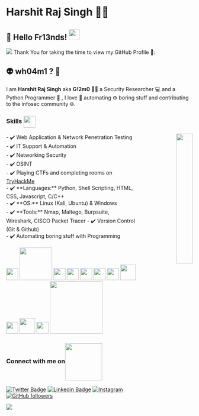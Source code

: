 #  Harshit Raj Singh 👨‍💻

## 🤖 Hello Fr13nds!  <img src="https://github.com/abhishekapk/abhishekapk/blob/master/Assests/Hi.gif" width="29px"> 
<img src="https://media.giphy.com/media/3pTZ5pUYLUHh6/giphy.gif">
Thank You for taking the time to view my GitHub Profile 🙂: 

## 👽 wh04m1 ? 🤔 

I am **Harshit Raj Singh** aka **G!2m0** 👨‍💻  a Security Researcher 💻 and a Python Programmer 🐍 , I love 💖 automating ⚙️ boring stuff and contributing to the infosec community 🌐.

 
### Skills <img align='center' src = "https://media2.giphy.com/media/QssGEmpkyEOhBCb7e1/giphy.gif?cid=ecf05e47a0n3gi1bfqntqmob8g9aid1oyj2wr3ds3mg700bl&rid=giphy.gif" width = 32px> <br>
<p align="right">
 <img src="https://media.giphy.com/media/JOLlBirHkuoVRPOMnZ/giphy.gif" width="30%" align="right">
</p>
- ✔️ Web Application & Network Penetration Testing <br>
- ✔️ IT Support & Automation <br>
- ✔️ Networking Security <br>
- ✔️ OSINT <br>
- ✔️ Playing CTFs and completing rooms on <a href="https://www.tryhackme.com/p/h4r5h1t.hrs">TryHackMe</a> <br>
- ✔️ **Languages:** Python, Shell Scripting, HTML, CSS, Javascript, C/C++ <br>
- ✔️ **OS:** Linux (Kali, Ubuntu) & Windows <br>
- ✔️ **Tools:** Nmap, Maltego, Burpsuite, Wireshark, CISCO Packet Tracer
- ✔️ Version Control (Git & Github) <br>
- ✔️ Automating boring stuff with Programming <br>
<br>
  <div> 
    <img width = '32px'  src="https://cdn.worldvectorlogo.com/logos/python-5.svg"/>
    <img width = '88px'  src="https://cdn.worldvectorlogo.com/logos/bash-1.svg"/> 
    <img width = '32px'  src="https://cdn.worldvectorlogo.com/logos/c.svg"/>
    <img width = '32px'  src="https://cdn.worldvectorlogo.com/logos/logo-javascript.svg"/>
    <img width = '32px'  src="https://cdn.worldvectorlogo.com/logos/raspberry-pi.svg"/>
    <img width = '32px'  src="https://cdn.worldvectorlogo.com/logos/linux-tux.svg"/> 
    <img width = '32px'  src="https://cdn.worldvectorlogo.com/logos/ubuntu-4.svg"/>
    <img width = '42px'  src="https://cdn.worldvectorlogo.com/logos/microsoft-windows-22.svg"/>
    <img width = '32px'  src="https://cdn.worldvectorlogo.com/logos/git-icon.svg"/>
    <img width = '42px'  src="https://cdn.worldvectorlogo.com/logos/arduino.svg"/>
    <img width = '32px'  src="https://cdn.worldvectorlogo.com/logos/raspberry-pi.svg"/>
    <img width = '142px'  src="https://cdn.worldvectorlogo.com/logos/vmware-1.svg"/>
  </div>
  
### Connect with me on<img align='center' src='https://raw.githubusercontent.com/ShahriarShafin/ShahriarShafin/main/Assets/handshake.gif' width="100px">

[![Twitter Badge](https://img.shields.io/twitter/url?color=1ca0f1&label=%40h4r5h1t_hrs&logo=twitter&logoColor=1ca0f1&style=for-the-badge&url=https%3A%2F%2Ftwitter.com%2Fh4r5h1t_hrs)](https://twitter.com/h4r5h1t_hrs) 
[![Linkedin Badge](https://img.shields.io/twitter/url?color=1ca0f1&label=h4r5h1t-hrs&logo=LinkedIn&logoColor=1ca0f1&style=for-the-badge&url=https%3A%2F%2Fwww.linkedin.com%2Fin%2Fh4r5h1t-hrs%2F)](https://www.linkedin.com/in/h4r5h1t-hrs/) 
[![Instagram](https://img.shields.io/twitter/url?color=1ca0f1&label=h4r5h1t.hrs&logo=Instagram&logoColor=1ca0f1&style=for-the-badge&url=https%3A%2F%2Fwww.instagram.com%2Fh4r5h1t.hrs%2F)](https://www.instagram.com/h4r5h1t.hrs/)
[![GitHub followers](https://img.shields.io/twitter/url?color=1ca0f1&label=h4r5h1t-hrs&logo=github&logoColor=1ca0f1&style=for-the-badge&url=https%3A%2F%2Fgithub.com%2Fh4r5h1t-hrs%3Ftab%3Dfollowers)](https://github.com/h4r5h1t-hrs?tab=followers)


![](https://komarev.com/ghpvc/?username=h4r5h1t-hrs&color=brightgreen)
